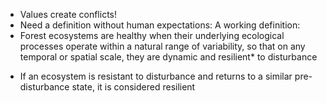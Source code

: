 - Values create conflicts!
- Need a definition without human expectations:
A working definition:
- Forest ecosystems are healthy when their underlying ecological processes operate within a natural range of variability, so that on any temporal or spatial scale, they are dynamic and resilient* to disturbance

* If an ecosystem is resistant to disturbance and returns to a similar pre-disturbance state, it is considered resilient